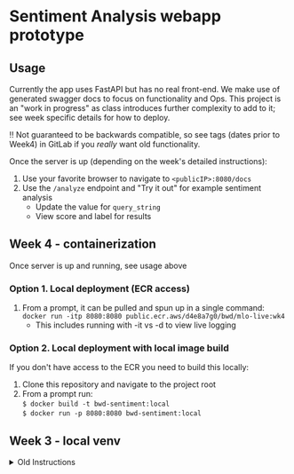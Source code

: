 # Sentiment Analysis webapp prototype
## Usage
Currently the app uses FastAPI but has no real front-end. We make use of generated swagger docs to focus on functionality and Ops.
This project is an "work in progress" as class introduces further complexity to add to it; see week specific details for how to deploy.  

‼ Not guaranteed to be backwards compatible, so see tags (dates prior to Week4) in GitLab if you *really* want old functionality.

Once the server is up (depending on the week's detailed instructions):
1. Use your favorite browser to navigate to `<publicIP>:8080/docs`
0. Use the `/analyze` endpoint and "Try it out" for example sentiment analysis
   * Update the value for `query_string`
   * View score and label for results


## Week 4 - containerization
Once server is up and running, see usage above
### Option 1. Local deployment (ECR access)
1. From a prompt, it can be pulled and spun up in a single command:  
  `docker run -itp 8080:8080 public.ecr.aws/d4e8a7g0/bwd/mlo-live:wk4`
    * This includes running with -it vs -d to view live logging

### Option 2. Local deployment with local image build
If you don't have access to the ECR you need to build this locally:
1. Clone this repository and navigate to the project root
2. From a prompt run:  
  `$ docker build -t bwd-sentiment:local`  
  `$ docker run -p 8080:8080 bwd-sentiment:local`


## Week 3 - local venv
<details><summary>Old Instructions</summary>

The following may already be available via 44.201.231.8, but somewhat unlikely that the app is still running...

### Manual pre-setup, from project root:
This avoids anaconda because there is too much bloat for the micro EC2 instance to have room for that AND the  (sometimes) actually required torch/transformers libraries. 
Instructions will vary slightly depending on OS and python distribution

From the root of the cloned repository run the following:
1. `$ python3 -m venv env`  
1. `$ source env/bin/activate`  
1. `$ pip install -r src/requirements.txt`

### Actually spin up:
From inside the src directory
1. `$ uvicorn main:app --host 0.0.0.0 --port 8080`
</details>
